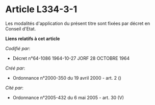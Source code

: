 # Article L334-3-1

Les modalités d'application du présent titre sont fixées par décret en Conseil d'Etat.

**Liens relatifs à cet article**

_Codifié par_:

  - Décret n°64-1086 1964-10-27 JORF 28 OCTOBRE 1964

_Créé par_:

  - Ordonnance n°2000-350 du 19 avril 2000 - art. 2 ()

_Cité par_:

  - Ordonnance n°2005-432 du 6 mai 2005 - art. 30 (V)
